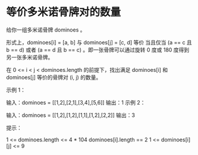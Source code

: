 # 等价多米诺骨牌对的数量

给你一组多米诺骨牌 dominoes 。

形式上，dominoes[i] = [a, b] 与 dominoes[j] = [c, d] 等价 当且仅当 (a == c 且 b == d) 或者 (a == d 且 b == c) 。即一张骨牌可以通过旋转 0 度或 180 度得到另一张多米诺骨牌。

在 0 <= i < j < dominoes.length 的前提下，找出满足 dominoes[i] 和 dominoes[j] 等价的骨牌对 (i, j) 的数量。

示例 1：

输入：dominoes = [[1,2],[2,1],[3,4],[5,6]]
输出：1
示例 2：

输入：dominoes = [[1,2],[1,2],[1,1],[1,2],[2,2]]
输出：3

提示：

1 <= dominoes.length <= 4 * 104
dominoes[i].length == 2
1 <= dominoes[i][j] <= 9
